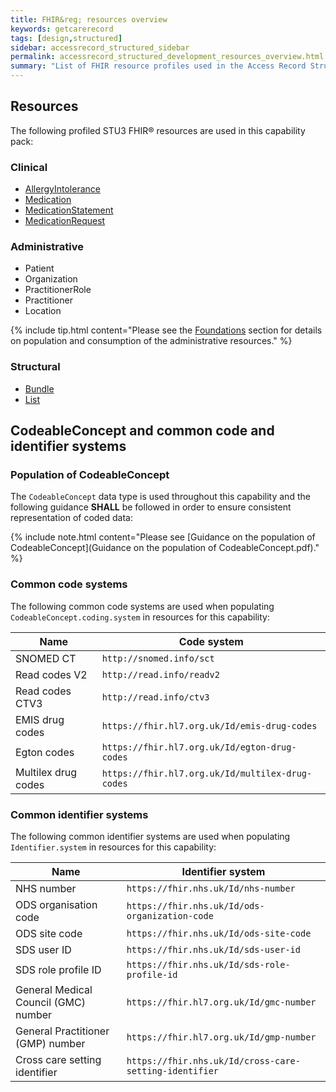 ```yaml
---
title: FHIR&reg; resources overview
keywords: getcarerecord
tags: [design,structured]
sidebar: accessrecord_structured_sidebar
permalink: accessrecord_structured_development_resources_overview.html
summary: "List of FHIR resource profiles used in the Access Record Structured capability pack"
---
```


## Resources ##

The following profiled <span class="stu3">STU3</span> FHIR&reg; resources are used in this capability pack:

### Clinical ###

* [AllergyIntolerance](accessrecord_structured_development_allergyintolerance.html)
* [Medication](accessrecord_structured_development_medication.html)
* [MedicationStatement](accessrecord_structured_development_medicationstatement.html)
* [MedicationRequest](accessrecord_structured_development_medicationrequest.html)

### Administrative ###

* Patient
* Organization
* PractitionerRole
* Practitioner
* Location

{% include tip.html content="Please see the [Foundations](foundations.html) section for details on population and consumption of the administrative resources." %}

### Structural ###

* [Bundle](accessrecord_structured_development_bundle.html)
* [List](accessrecord_structured_development_list.html)

## CodeableConcept and common code and identifier systems ##

### Population of CodeableConcept ###

The `CodeableConcept` data type is used throughout this capability and the following guidance **SHALL** be followed in order to ensure consistent representation of coded data:

{% include note.html content="Please see [Guidance on the population of CodeableConcept](Guidance on the population of CodeableConcept.pdf)." %} 

### Common code systems ###

The following common code systems are used when populating `CodeableConcept.coding.system` in resources for this capability:

| Name | Code system |
| ----------- | ------ |
| SNOMED CT   | `http://snomed.info/sct` |
| Read codes V2     | `http://read.info/readv2` |
| Read codes CTV3   | `http://read.info/ctv3` |
| EMIS drug codes | `https://fhir.hl7.org.uk/Id/emis-drug-codes` |
| Egton codes | `https://fhir.hl7.org.uk/Id/egton-drug-codes` |
| Multilex drug codes | `https://fhir.hl7.org.uk/Id/multilex-drug-codes` |

### Common identifier systems ###

The following common identifier systems are used when populating `Identifier.system` in resources for this capability:

| Name | Identifier system |
| ---------- | -------- |
| NHS number | `https://fhir.nhs.uk/Id/nhs-number` |
| ODS organisation code | `https://fhir.nhs.uk/Id/ods-organization-code` |
| ODS site code | `https://fhir.nhs.uk/Id/ods-site-code` |
| SDS user ID | `https://fhir.nhs.uk/Id/sds-user-id` |
| SDS role profile ID | `https://fhir.nhs.uk/Id/sds-role-profile-id` |
| General Medical Council (GMC) number | `https://fhir.hl7.org.uk/Id/gmc-number` |
| General Practitioner (GMP) number | `https://fhir.hl7.org.uk/Id/gmp-number` |
| Cross care setting identifier | `https://fhir.nhs.uk/Id/cross-care-setting-identifier` |
